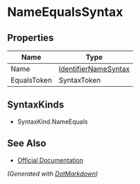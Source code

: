 # NameEqualsSyntax

## Properties

| Name        | Type                                            |
| ----------- | ----------------------------------------------- |
| Name        | [IdentifierNameSyntax](IdentifierNameSyntax.md) |
| EqualsToken | SyntaxToken                                     |

## SyntaxKinds

* SyntaxKind\.NameEquals

## See Also

* [Official Documentation](https://docs.microsoft.com/en-us/dotnet/api/microsoft.codeanalysis.csharp.syntax.nameequalssyntax)


*\(Generated with [DotMarkdown](http://github.com/JosefPihrt/DotMarkdown)\)*
